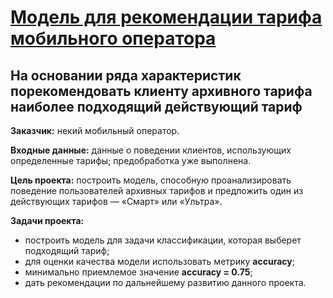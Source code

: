 # [Модель для рекомендации тарифа мобильного оператора](https://nbviewer.jupyter.org/github/Nanobelka/mobile_tariff_recomendation/blob/main/mobile_tariff_recomendation.ipynb)
## На основании ряда характеристик порекомендовать клиенту архивного тарифа наиболее подходящий действующий тариф

**Заказчик:** некий мобильный оператор.

**Входные данные:** данные о поведении клиентов, использующих определенные тарифы; предобработка уже выполнена.

**Цель проекта:** построить модель, способную проанализировать поведение пользователей архивных тарифов и предложить один из действующих тарифов — «Смарт» или «Ультра».

**Задачи проекта:**

- построить модель для задачи классификации, которая выберет подходящий тариф;
- для оценки качества модели использовать метрику **accuracy**;
- минимально приемлемое значение **accuracy = 0.75**;
- дать рекомендации по дальнейшему развитию данного проекта.
